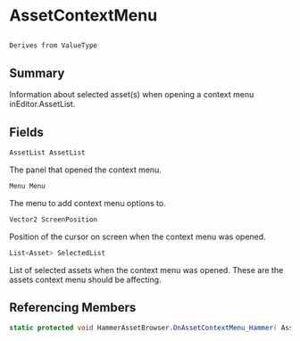 # AssetContextMenu

## 
```c#
Derives from ValueType
```

## Summary

Information about selected asset(s) when opening a context menu inEditor.AssetList.
## Fields

```c#
AssetList AssetList
```
The panel that opened the context menu.
```c#
Menu Menu
```
The menu to add context menu options to.
```c#
Vector2 ScreenPosition
```
Position of the cursor on screen when the context menu was opened.
```c#
List<Asset> SelectedList
```
List of selected assets when the context menu was opened.
These are the assets context menu should be affecting.
## Referencing Members

```c#
static protected void HammerAssetBrowser.OnAssetContextMenu_Hammer( AssetContextMenu ) 
```
